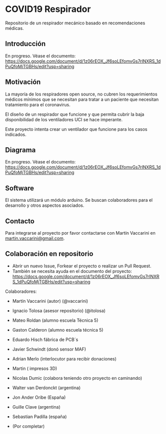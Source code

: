 # COVID19 Respirador
Repositorio de un respirador mecánico basado en recomendaciones médicas.

## Introducción
En progreso. Véase el documento: https://docs.google.com/document/d/1z06rEOX_Jf6soLEfomvGs7rINXRS_1dPuQfoMjTGBHs/edit?usp=sharing

## Motivación
La mayoría de los respiradores open source, no cubren los requerimientos médicos mínimos que se necesitan para tratar a un paciente que necesitan tratamiento para el coronavirus.

El diseño de un respirador que funcione y que permita cubrir la baja disponibilidad de los ventiladores UCI se hace imperante. 

Este proyecto intenta crear un ventilador que funcione para los casos indicados.

## Diagrama
En progreso. Véase el documento: https://docs.google.com/document/d/1z06rEOX_Jf6soLEfomvGs7rINXRS_1dPuQfoMjTGBHs/edit?usp=sharing

## Software
El sistema utilizará un módulo arduino. Se buscan colaboradores para el desarrollo y otros aspectos asociados.

## Contacto
Para integrarse al proyecto por favor contactarse con Martín Vaccarini en martin.vaccarini@gmail.com.

## Colaboración en repositorio
* Abrir un nuevo Issue, Forkear el proyecto o realizar un Pull Request.
* También se necesita ayuda en el documento del proyecto: https://docs.google.com/document/d/1z06rEOX_Jf6soLEfomvGs7rINXRS_1dPuQfoMjTGBHs/edit?usp=sharing

Colaboradores:
* Martín Vaccarini (autor) (@vaccarini)
* Ignacio Tolosa (asesor repositorio) (@itolosa)
* Mateo Roldan (alumno escuela Técnica 5)
* Gaston Calderon (alumno escuela técnica 5)
* Eduardo Hisch fábrica de PCB´s
* Javier Schwindt (donó sensor MAF) 
* Adrian Merlo (interlocutor para recibir donaciones)
* Martin ( impresos 3D)
* Nicolas Dumic (colabora teniendo otro proyecto en caminando)
* Walter van Derdonckt (argentina)
* Jon Ander Oribe (España)
* Guille Clave (argentina)
* Sebastian Padilla (españa)


* (Por completar)
